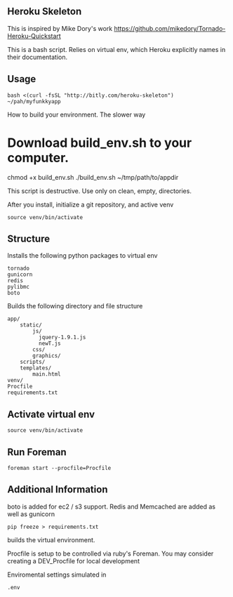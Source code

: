 

Heroku Skeleton
-------------

This is inspired by Mike Dory's work
https://github.com/mikedory/Tornado-Heroku-Quickstart

This is a bash script. Relies on 
virtual env, which Heroku explicitly
names in their documentation.

Usage
------

    bash <(curl -fsSL "http://bitly.com/heroku-skeleton") ~/pah/myfunkkyapp
  

How to build your environment. The slower way
  # Download build_env.sh to your computer.
  chmod +x build_env.sh
  ./build_env.sh ~/tmp/path/to/appdir

This script is destructive. Use only on clean, empty, directories.

After you install, initialize a git repository,
and active venv

    source venv/bin/activate


Structure
---------

Installs the following python
packages to virtual env

    tornado
    gunicorn
    redis
    pylibmc
    boto

Builds the following directory
and file structure

    app/
        static/
            js/
              jquery-1.9.1.js
              newT.js
            css/
            graphics/
        scripts/
        templates/
            main.html
    venv/
    Procfile
    requirements.txt



Activate virtual env
--------------

    source venv/bin/activate

Run Foreman
--------------

    foreman start --procfile=Procfile 


Additional Information
------------------

boto is added for ec2 / s3 support. Redis
and Memcached are added as well as gunicorn

    pip freeze > requirements.txt 
builds the  virtual environment.

Procfile is setup to be controlled via ruby's Foreman. 
You may consider creating a DEV_Procfile for local
development

Enviromental settings simulated in 

    .env



